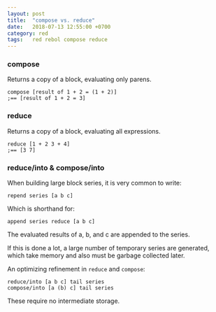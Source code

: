 ```yaml
---
layout: post
title:  "compose vs. reduce"
date:   2018-07-13 12:55:00 +0700
category: red
tags:   red rebol compose reduce
---
```


### compose
Returns a copy of a block, evaluating only parens.
```red
compose [result of 1 + 2 = (1 + 2)]
;== [result of 1 + 2 = 3]
```

### reduce
Returns a copy of a block, evaluating all expressions.
```red
reduce [1 + 2 3 + 4]
;== [3 7]
```

### reduce/into & compose/into
When building large block series, it is very common to write:
```red
repend series [a b c]
```

Which is shorthand for:
```red
append series reduce [a b c]
```

The evaluated results of a, b, and c are appended to the series.

If this is done a lot, a large number of temporary series are generated, which take memory and also must be garbage collected later.

An optimizing refinement in `reduce` and `compose`:
```red
reduce/into [a b c] tail series
compose/into [a (b) c] tail series
```

These require no intermediate storage.
